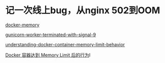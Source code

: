 # 记一次线上bug，从nginx 502到OOM




[docker-memory](https://docs.docker.com/config/containers/resource_constraints/#memory)

[gunicorn-worker-terminated-with-signal-9](https://stackoverflow.com/questions/67637004/gunicorn-worker-terminated-with-signal-9#)

[understanding-docker-container-memory-limit-behavior](https://faun.pub/understanding-docker-container-memory-limit-behavior-41add155236c)

[Docker 容器达到 Memory Limit 后的行为](https://www.jianshu.com/p/2017385b1f34)I